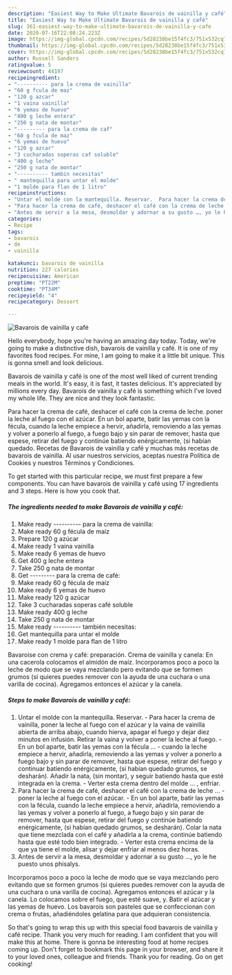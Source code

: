```yaml
---
description: "Easiest Way to Make Ultimate Bavarois de vainilla y café"
title: "Easiest Way to Make Ultimate Bavarois de vainilla y café"
slug: 361-easiest-way-to-make-ultimate-bavarois-de-vainilla-y-cafe
date: 2020-07-16T22:08:24.223Z
image: https://img-global.cpcdn.com/recipes/5d28238be15f4fc3/751x532cq70/bavarois-de-vainilla-y-cafe-foto-principal.jpg
thumbnail: https://img-global.cpcdn.com/recipes/5d28238be15f4fc3/751x532cq70/bavarois-de-vainilla-y-cafe-foto-principal.jpg
cover: https://img-global.cpcdn.com/recipes/5d28238be15f4fc3/751x532cq70/bavarois-de-vainilla-y-cafe-foto-principal.jpg
author: Russell Sanders
ratingvalue: 5
reviewcount: 44197
recipeingredient:
- "---------- para la crema de vainilla"
- "60 g fcula de maz"
- "120 g azcar"
- "1 vaina vainilla"
- "6 yemas de huevo"
- "400 g leche entera"
- "250 g nata de montar"
- "--------- para la crema de caf"
- "60 g fcula de maz"
- "6 yemas de huevo"
- "120 g azcar"
- "3 cucharadas soperas caf soluble"
- "400 g leche"
- "250 g nata de montar"
- "---------- tambin necesitas"
- " mantequilla para untar el molde"
- "1 molde para flan de 1 litro"
recipeinstructions:
- "Untar el molde con la mantequilla. Reservar.  Para hacer la crema de vainilla, poner la leche al fuego con el azúcar y la vaina de vainilla abierta de arriba abajo, cuando hierva, apagar el fuego y dejar diez minutos en infusión. Retirar la vaina y volver a poner la leche al fuego.  En un bol aparte, batir las yemas con la fécula ...  cuando la leche empiece a hervir, añadirla, removiendo a las yemas y volver a ponerlo a fuego bajo y sin parar de remover, hasta que espese, retirar del fuego y continuar batiendo enérgicamente, (si habían quedado grumos, se desharán). Añadir la nata, (sin montar), y seguir batiendo hasta que esté integrada en la crema.  Verter esta crema dentro del molde ... , enfriar."
- "Para hacer la crema de café, deshacer el café con la crema de leche ...  poner la leche al fuego con el azúcar.  En un bol aparte, batir las yemas con la fécula, cuando la leche empiece a hervir, añadirla, removiendo a las yemas y volver a ponerlo al fuego, a fuego bajo y sin parar de remover, hasta que espese, retirar del fuego y continúe batiendo enérgicamente, (si habían quedado grumos, se desharán). Colar la nata que tiene mezclada con el café y añadirla a la crema, continúe batiendo hasta que esté todo bien integrado.  Verter esta crema encima de la que ya tiene el molde, alisar y dejar enfriar al menos diez horas."
- "Antes de servir a la mesa, desmoldar y adornar a su gusto …, yo le he puesto unos phisalys."
categories:
- Recipe
tags:
- bavarois
- de
- vainilla

katakunci: bavarois de vainilla 
nutrition: 227 calories
recipecuisine: American
preptime: "PT22M"
cooktime: "PT34M"
recipeyield: "4"
recipecategory: Dessert

---
```



![Bavarois de vainilla y café](https://img-global.cpcdn.com/recipes/5d28238be15f4fc3/751x532cq70/bavarois-de-vainilla-y-cafe-foto-principal.jpg)

Hello everybody, hope you're having an amazing day today. Today, we're going to make a distinctive dish, bavarois de vainilla y café. It is one of my favorites food recipes. For mine, I am going to make it a little bit unique. This is gonna smell and look delicious.

Bavarois de vainilla y café is one of the most well liked of current trending meals in the world. It's easy, it is fast, it tastes delicious. It's appreciated by millions every day. Bavarois de vainilla y café is something which I've loved my whole life. They are nice and they look fantastic.

Para hacer la crema de café, deshacer el café con la crema de leche. poner la leche al fuego con el azúcar. En un bol aparte, batir las yemas con la fécula, cuando la leche empiece a hervir, añadirla, removiendo a las yemas y volver a ponerlo al fuego, a fuego bajo y sin parar de remover, hasta que espese, retirar del fuego y continúe batiendo enérgicamente, (si habían quedado. Recetas de Bavarois de vainilla y café y muchas más recetas de bavarois de vainilla. Al usar nuestros servicios, aceptas nuestra Política de Cookies y nuestros Términos y Condiciones.


To get started with this particular recipe, we must first prepare a few components. You can have bavarois de vainilla y café using 17 ingredients and 3 steps. Here is how you cook that.

<!--inarticleads1-->

##### The ingredients needed to make Bavarois de vainilla y café:

1. Make ready ---------- para la crema de vainilla:
1. Make ready 60 g fécula de maíz
1. Prepare 120 g azúcar
1. Make ready 1 vaina vainilla
1. Make ready 6 yemas de huevo
1. Get 400 g leche entera
1. Take 250 g nata de montar
1. Get --------- para la crema de café:
1. Make ready 60 g fécula de maíz
1. Make ready 6 yemas de huevo
1. Make ready 120 g azúcar
1. Take 3 cucharadas soperas café soluble
1. Make ready 400 g leche
1. Take 250 g nata de montar
1. Make ready ---------- también necesitas:
1. Get  mantequilla para untar el molde
1. Make ready 1 molde para flan de 1 litro


Bavaroise con crema y café: preparación. Crema de vainilla y canela: En una cacerola colocamos el almidón de maíz. Incorporamos poco a poco la leche de modo que se vaya mezclando pero evitando que se formen grumos (si quieres puedes remover con la ayuda de una cuchara o una varilla de cocina). Agregamos entonces el azúcar y la canela. 

<!--inarticleads2-->

##### Steps to make Bavarois de vainilla y café:

1. Untar el molde con la mantequilla. Reservar.  - Para hacer la crema de vainilla, poner la leche al fuego con el azúcar y la vaina de vainilla abierta de arriba abajo, cuando hierva, apagar el fuego y dejar diez minutos en infusión. Retirar la vaina y volver a poner la leche al fuego.  - En un bol aparte, batir las yemas con la fécula ...  - cuando la leche empiece a hervir, añadirla, removiendo a las yemas y volver a ponerlo a fuego bajo y sin parar de remover, hasta que espese, retirar del fuego y continuar batiendo enérgicamente, (si habían quedado grumos, se desharán). Añadir la nata, (sin montar), y seguir batiendo hasta que esté integrada en la crema.  - Verter esta crema dentro del molde ... , enfriar.
1. Para hacer la crema de café, deshacer el café con la crema de leche ...  - poner la leche al fuego con el azúcar.  - En un bol aparte, batir las yemas con la fécula, cuando la leche empiece a hervir, añadirla, removiendo a las yemas y volver a ponerlo al fuego, a fuego bajo y sin parar de remover, hasta que espese, retirar del fuego y continúe batiendo enérgicamente, (si habían quedado grumos, se desharán). Colar la nata que tiene mezclada con el café y añadirla a la crema, continúe batiendo hasta que esté todo bien integrado.  - Verter esta crema encima de la que ya tiene el molde, alisar y dejar enfriar al menos diez horas.
1. Antes de servir a la mesa, desmoldar y adornar a su gusto …, yo le he puesto unos phisalys.


Incorporamos poco a poco la leche de modo que se vaya mezclando pero evitando que se formen grumos (si quieres puedes remover con la ayuda de una cuchara o una varilla de cocina). Agregamos entonces el azúcar y la canela. Lo colocamos sobre el fuego, que esté suave, y. Batir el azúcar y las yemas de huevo. Los bavarois son pasteles que se confeccionan con crema o frutas, añadiéndoles gelatina para que adquieran consistencia. 

So that's going to wrap this up with this special food bavarois de vainilla y café recipe. Thank you very much for reading. I am confident that you will make this at home. There is gonna be interesting food at home recipes coming up. Don't forget to bookmark this page in your browser, and share it to your loved ones, colleague and friends. Thank you for reading. Go on get cooking!
